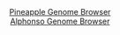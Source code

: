 <div id="Pineapple_Genome_Browser" align="center">
  <a href="https://igv.org/app/?sessionURL=blob:zZJta9swFIX_i6BlA8eWbCeuDWGkSfqWrtsS3Kwpxci27KiVJU.S7aQh_31a2diXFZoPGwOBpIuke87RswMtkYoKDiLg2qhvIwQsoNaiW.CqZuQGV0SBqMBMEQtIUhBJeEZAtAMFVhrH82tzc611rSLHobruVZiXwlaejSv8LDjulJ2JyhkLxnAqJNZCKudU4lY4tGx7HUlxXdumt2f3nRxr7GBWrwVXwqkJL5POvJf8KiUl4aIiSdUwTV8EJEaP0ZjbBf4wWi5GWUaUmpHtZT4czS5Ht940Xp0Pxqv408UyHiyPF7TkWDeSDPn2yD0zw9f6Yq7kRqZhOxVuFlb5VZr7R97keLqpqSRqiAIUeAjCvmfCoTwnm__Jtxn0QO.V8R2TtTRT83S7mue3g8eY1Xcte3wMhHjF.94CTGSN4QFkaxlECFoeHFh9d9D7sUQnFoShSUgKCqL7BwtoibMnc_x.B_S2NtQARb41LwBZQMicSBD1QggDFIZu3w98GIZob.1AI9nfi_csnocBdEeuO0gKyrRBOk8Ur5WNObfbrLDL5wPzRJ8hVex8m4_1ZHz1tLpWCxmedtRdfPxjlr7xb1q_fKEx.hZF_4S8twixdXowbiflLGgWmxP3uZvM_a9TTe7O_cubrvryajyHRVMIWWFtzpuK2f6krcWSYq5NoaWKppRRvV2aFEUHIuSaVhbIBBOGQiDL9B20oIX68P1vOL39w_47">Pineapple Genome Browser</a>
</div>
<div id="Alphonso_Genome_Browser" align="center">
  <a href="https://igv.org/app/?sessionURL=blob:zZJfa9swFMW_i6BlA8eW7MSODWU46d8lZCTBS5tSjGLLtlpbciTZaRLy3aeGjb2s0DxsDPQgXa50zzn67UFLhKScgQDYJuqZCAEDyIJv5riqSzLBFZEgyHApiQEEyYggLCEg2IMMS4Wj2VjfLJSqZWBZVNWdCrOcm9IxcYV3nOGNNBNeWUNelnjFBVZcSGsgcMstmredDVnhujb1bMfsWSlW2MJlXXAmuVUTlscb_V78qxTnhPGKxFVTKnoUEGs9WmNqZvhLuJiHSUKkHJHtXXoRju7C785VtLxxh8vo2.0ichfnc5ozrBpBLhzy.jLnzy_D3XW79lOYlC3O4ajps_6Zc3l.9VpTQeQF8pDnIIjct2AoS8nr_.RZL3qi72XzMPsaDZppxqajyXY99Id9D2Y8L8J3fB8MUPKk0RyApBBegKDhQNfo2W7nbYv6BoS.TkdwCoLHJwMogZMX3f64B2pba1qAJOvmCI4BuEiJAEHHh9BDvm_3ul4X.j46GHvQiPLvRXsdzXwP2qFtu3FGS6VRTmPJamlixsw2ycx8d2KWl2pJbp.9.2Xl.d0kGsp7d0zvuoOJ9z5DevTx.7TRjyj6J9R9RIipVqei5j_sJmlboBu7KhhvvOl4l53ZA3vrP7fTPwZka7unhZNxUWGl.3VFH3_y1mJBMVO60FJJV7SkarvQOfINCJCtRxkg4SXXHAKRrz5BAxqoBz__xtM5PB1.AA--">Alphonso Genome Browser</a>
</div>

